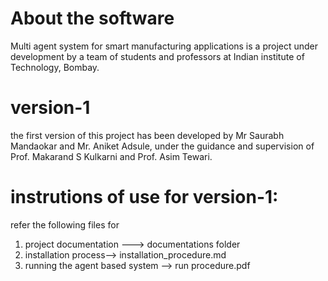 # About the software
Multi agent system for smart manufacturing applications is a project under development by a team of students and professors at Indian institute of Technology, Bombay.

# version-1
the first version of this project has been developed by Mr Saurabh Mandaokar and Mr. Aniket Adsule,
under the guidance and supervision of Prof. Makarand S Kulkarni and Prof. Asim Tewari. 

# instrutions of use for version-1:
refer the following files for 

1. project documentation ---> documentations folder
2. installation process--> installation_procedure.md
3. running the agent based system --> run procedure.pdf



